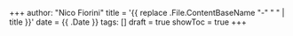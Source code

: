 +++
author: "Nico Fiorini"
title = '{{ replace .File.ContentBaseName "-" " " | title }}'
date = {{ .Date }}
tags: []
draft = true
showToc = true
+++